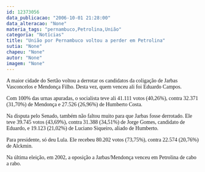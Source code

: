 ```yaml
---
id: 12373056
data_publicacao: "2006-10-01 21:28:00"
data_alteracao: "None"
materia_tags: "pernambuco,Petrolina,União"
categoria: "Notícias"
title: "União por Pernambuco voltou a perder em Petrolina"
sutia: "None"
chapeu: "None"
autor: "None"
imagem: "None"
---
```

<p><P><FONT face=Arial><FONT face=Verdana>A maior cidade do Sertão voltou a derrotar os candidatos da coligação de Jarbas Vasconcelos e Mendonça Filho. Desta vez, quem venceu ali foi Eduardo Campos.</FONT></P></p>
<p><P><FONT face=Verdana>Com 100% das urnas apuradas, o socialista teve ali 41.111 votos (40,26%), contra 32.371 (31,70%) de Mendonça e 27.526 (26,96%) de Humberto Costa.</FONT></P></p>
<p><P><FONT face=Verdana>Na disputa pelo Senado, também não faltou muito para que Jarbas fosse derrotado. Ele teve 39.745 votos (43,69%), contra 31.388 (34,51%) de Jorge Gomes, candidato de Eduardo, e 19.123 (21,02%) de Luciano Siqueiro, aliado de Humberto.</FONT></P></p>
<p><P><FONT face=Verdana>Para presidente, só deu Lula. Ele recebeu 80.202 votos (73,75%), contra 22.574 (20,76%) de Alckmin.</FONT></P></p>
<p><P><FONT face=Verdana>Na última eleição, em 2002, a oposição a Jarbas/Mendonça venceu em Petrolina de cabo a rabo.</FONT></P></FONT> </p>
